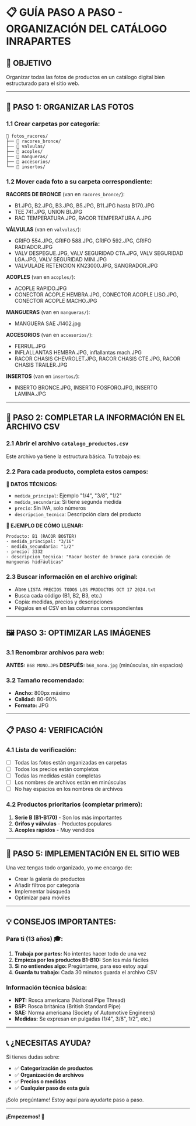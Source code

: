 # 📋 GUÍA PASO A PASO - ORGANIZACIÓN DEL CATÁLOGO INRAPARTES

## 🎯 **OBJETIVO**
Organizar todas las fotos de productos en un catálogo digital bien estructurado para el sitio web.

---

## 📁 **PASO 1: ORGANIZAR LAS FOTOS**

### 1.1 Crear carpetas por categoría:
```
📁 fotos_racores/
├── 📁 racores_bronce/
├── 📁 valvulas/
├── 📁 acoples/
├── 📁 mangueras/
├── 📁 accesorios/
└── 📁 insertos/
```

### 1.2 Mover cada foto a su carpeta correspondiente:

**RACORES DE BRONCE** (van en `racores_bronce/`):
- B1.JPG, B2.JPG, B3.JPG, B5.JPG, B11.JPG hasta B170.JPG
- TEE 741.JPG, UNION BI.JPG
- RAC TEMPERATURA.JPG, RACOR TEMPERATURA A.JPG

**VÁLVULAS** (van en `valvulas/`):
- GRIFO 554.JPG, GRIFO 588.JPG, GRIFO 592.JPG, GRIFO RADIADOR.JPG
- VALV DESPEGUE.JPG, VALV SEGURIDAD CTA.JPG, VALV SEGURIDAD LGA.JPG, VALV SEGURIDAD MINI.JPG
- VALVULADE RETENCION KN23000.JPG, SANGRADOR.JPG

**ACOPLES** (van en `acoples/`):
- ACOPLE RAPIDO.JPG
- CONECTOR ACOPLE HEMBRA.JPG, CONECTOR ACOPLE LISO.JPG, CONECTOR ACOPLE MACHO.JPG

**MANGUERAS** (van en `mangueras/`):
- MANGUERA SAE J1402.jpg

**ACCESORIOS** (van en `accesorios/`):
- FERRUL.JPG
- INFLALLANTAS HEMBRA.JPG, inflallantas mach.JPG
- RACOR CHASIS CHEVROLET.JPG, RACOR CHASIS CTE.JPG, RACOR CHASIS TRAILER.JPG

**INSERTOS** (van en `insertos/`):
- INSERTO BRONCE.JPG, INSERTO FOSFORO.JPG, INSERTO LAMINA.JPG

---

## 📝 **PASO 2: COMPLETAR LA INFORMACIÓN EN EL ARCHIVO CSV**

### 2.1 Abrir el archivo `catalogo_productos.csv`
Este archivo ya tiene la estructura básica. Tu trabajo es:

### 2.2 Para cada producto, completa estos campos:

**🔧 DATOS TÉCNICOS:**
- `medida_principal`: Ejemplo "1/4", "3/8", "1/2"
- `medida_secundaria`: Si tiene segunda medida
- `precio`: Sin IVA, solo números
- `descripcion_tecnica`: Descripción clara del producto

**📝 EJEMPLO DE CÓMO LLENAR:**
```
Producto: B1 (RACOR BOSTER)
- medida_principal: "3/16"
- medida_secundaria: "1/2" 
- precio: 3332
- descripcion_tecnica: "Racor boster de bronce para conexión de mangueras hidráulicas"
```

### 2.3 Buscar información en el archivo original:
- Abre `LISTA PRECIOS TODOS LOS PRODUCTOS OCT 17 2024.txt`
- Busca cada código (B1, B2, B3, etc.)
- Copia: medidas, precios y descripciones
- Pégalos en el CSV en las columnas correspondientes

---

## 🖼️ **PASO 3: OPTIMIZAR LAS IMÁGENES**

### 3.1 Renombrar archivos para web:
**ANTES:** `B68 MONO.JPG`
**DESPUÉS:** `b68_mono.jpg` (minúsculas, sin espacios)

### 3.2 Tamaño recomendado:
- **Ancho:** 800px máximo
- **Calidad:** 80-90%
- **Formato:** JPG

---

## 📋 **PASO 4: VERIFICACIÓN**

### 4.1 Lista de verificación:
- [ ] Todas las fotos están organizadas en carpetas
- [ ] Todos los precios están completos
- [ ] Todas las medidas están completas
- [ ] Los nombres de archivos están en minúsculas
- [ ] No hay espacios en los nombres de archivos

### 4.2 Productos prioritarios (completar primero):
1. **Serie B (B1-B170)** - Son los más importantes
2. **Grifos y válvulas** - Productos populares
3. **Acoples rápidos** - Muy vendidos

---

## 🚀 **PASO 5: IMPLEMENTACIÓN EN EL SITIO WEB**

Una vez tengas todo organizado, yo me encargo de:
- Crear la galería de productos
- Añadir filtros por categoría
- Implementar búsqueda
- Optimizar para móviles

---

## 💡 **CONSEJOS IMPORTANTES:**

### Para ti (13 años) 🎓:
1. **Trabaja por partes:** No intentes hacer todo de una vez
2. **Empieza por los productos B1-B10:** Son los más fáciles
3. **Si no entiendes algo:** Pregúntame, para eso estoy aquí
4. **Guarda tu trabajo:** Cada 30 minutos guarda el archivo CSV

### Información técnica básica:
- **NPT:** Rosca americana (National Pipe Thread)
- **BSP:** Rosca británica (British Standard Pipe)
- **SAE:** Norma americana (Society of Automotive Engineers)
- **Medidas:** Se expresan en pulgadas (1/4", 3/8", 1/2", etc.)

---

## 📞 **¿NECESITAS AYUDA?**

Si tienes dudas sobre:
- ✅ **Categorización de productos**
- ✅ **Organización de archivos**
- ✅ **Precios o medidas**
- ✅ **Cualquier paso de esta guía**

¡Solo pregúntame! Estoy aquí para ayudarte paso a paso.

---

**¡Empezemos! 🚀** 
